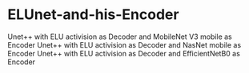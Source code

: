 # ELUnet-and-his-Encoder
Unet++ with ELU activision as Decoder and MobileNet V3 mobile as  Encoder
Unet++ with ELU activision as Decoder and NasNet mobile as  Encoder
Unet++ with ELU activision as Decoder and EfficientNetB0 as  Encoder
